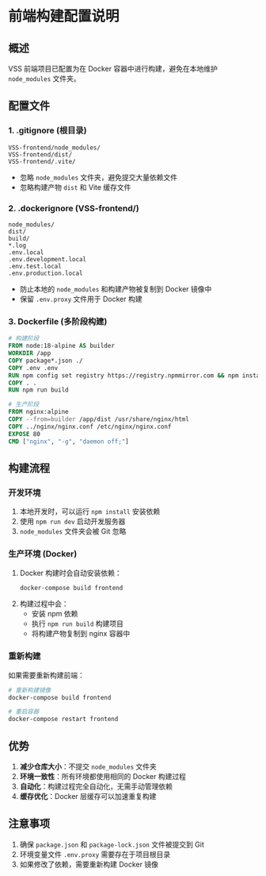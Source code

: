 # 前端构建配置说明

## 概述
VSS 前端项目已配置为在 Docker 容器中进行构建，避免在本地维护 `node_modules` 文件夹。

## 配置文件

### 1. .gitignore (根目录)
```
VSS-frontend/node_modules/
VSS-frontend/dist/
VSS-frontend/.vite/
```
- 忽略 `node_modules` 文件夹，避免提交大量依赖文件
- 忽略构建产物 `dist` 和 Vite 缓存文件

### 2. .dockerignore (VSS-frontend/)
```
node_modules/
dist/
build/
*.log
.env.local
.env.development.local
.env.test.local
.env.production.local
```
- 防止本地的 `node_modules` 和构建产物被复制到 Docker 镜像中
- 保留 `.env.proxy` 文件用于 Docker 构建

### 3. Dockerfile (多阶段构建)
```dockerfile
# 构建阶段
FROM node:18-alpine AS builder
WORKDIR /app
COPY package*.json ./
COPY .env .env
RUN npm config set registry https://registry.npmmirror.com && npm install
COPY . .
RUN npm run build

# 生产阶段
FROM nginx:alpine
COPY --from=builder /app/dist /usr/share/nginx/html
COPY ../nginx/nginx.conf /etc/nginx/nginx.conf
EXPOSE 80
CMD ["nginx", "-g", "daemon off;"]
```

## 构建流程

### 开发环境
1. 本地开发时，可以运行 `npm install` 安装依赖
2. 使用 `npm run dev` 启动开发服务器
3. `node_modules` 文件夹会被 Git 忽略

### 生产环境 (Docker)
1. Docker 构建时会自动安装依赖：
   ```bash
   docker-compose build frontend
   ```
2. 构建过程中会：
   - 安装 npm 依赖
   - 执行 `npm run build` 构建项目
   - 将构建产物复制到 nginx 容器中

### 重新构建
如果需要重新构建前端：
```bash
# 重新构建镜像
docker-compose build frontend

# 重启容器
docker-compose restart frontend
```

## 优势
1. **减少仓库大小**：不提交 `node_modules` 文件夹
2. **环境一致性**：所有环境都使用相同的 Docker 构建过程
3. **自动化**：构建过程完全自动化，无需手动管理依赖
4. **缓存优化**：Docker 层缓存可以加速重复构建

## 注意事项
1. 确保 `package.json` 和 `package-lock.json` 文件被提交到 Git
2. 环境变量文件 `.env.proxy` 需要存在于项目根目录
3. 如果修改了依赖，需要重新构建 Docker 镜像